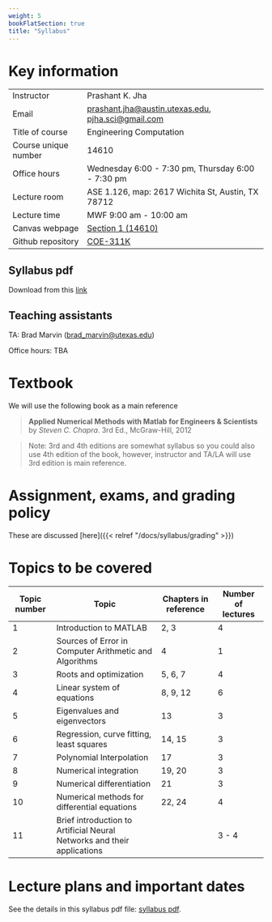 ```yaml
---
weight: 5
bookFlatSection: true
title: "Syllabus"
---
```


# Key information
| | |
| --- | --- |
| Instructor | Prashant K. Jha |
| Email | prashant.jha@austin.utexas.edu, pjha.sci@gmail.com |
| Title of course | Engineering Computation |
| Course unique number | 14610 |
| Office hours | Wednesday 6:00 - 7:30 pm, Thursday 6:00 - 7:30 pm |
| Lecture room | ASE 1.126, map: 2617 Wichita St, Austin, TX 78712 |
| Lecture time | MWF 9:00 am - 10:00 am |
| Canvas webpage | [Section 1 (14610)](https://utexas.instructure.com/courses/1316151) |
| Github repository | [COE-311K](https://github.com/prashjha/COE-311K.git) |

## Syllabus pdf
Download from this [link](Syllabus-COE-311K-Fall-2021.pdf)

## Teaching assistants

TA: Brad Marvin (brad_marvin@utexas.edu)

Office hours: TBA

# Textbook
We will use the following book as a main reference

> **Applied Numerical Methods with Matlab for Engineers & Scientists** by *Steven C. Chapra*. 3rd Ed., McGraw-Hill, 2012

> Note: 3rd and 4th editions are somewhat syllabus so you could also use 4th edition of the book, however, instructor and TA/LA will use 3rd edition is main reference.

# Assignment, exams, and grading policy
These are discussed [here]({{< relref "/docs/syllabus/grading" >}})

# Topics to be covered
| **Topic number** | **Topic** | **Chapters in reference** | **Number of lectures** |
| --- | --- | --- | --- |
| 1 | Introduction to MATLAB | 2, 3 | 4 |
| 2 | Sources of Error in Computer Arithmetic and Algorithms | 4 | 1 |
| 3 | Roots and optimization | 5, 6, 7 | 4 |
| 4 | Linear system of equations | 8, 9, 12 | 6 |
| 5 | Eigenvalues and eigenvectors | 13 | 3 |
| 6 | Regression, curve fitting, least squares | 14, 15 | 3 |
| 7 | Polynomial Interpolation | 17 | 3 |
| 8 | Numerical integration | 19, 20 | 3 |
| 9 | Numerical differentiation | 21 | 3 |
| 10 | Numerical methods for differential equations | 22, 24 | 4 |
| 11 | Brief introduction to Artificial Neural Networks and their applications | | 3 - 4 |

# Lecture plans and important dates
See the details in this syllabus pdf file: [syllabus pdf](Syllabus-COE-311K-Fall-2021.pdf).

